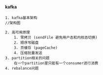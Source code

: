 #### kafka
    1. kafka基本架构
    //架构图
    
    2. 高可用原理
        1. 零拷贝 (sendFile 避免用户态和内核态切换)
        2. 顺序写磁盘
        3. 页缓存 (pageCache)
        4. 压缩批量发送
    3. partition相关的问题
        在一个partition里只能有一个consumer进行消费
    4. rebalance问题